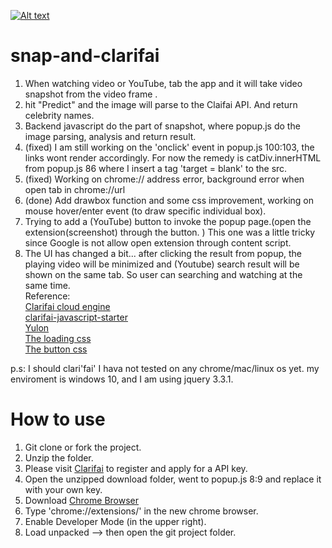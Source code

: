 [![Alt text](https://github.com/nicoodakp/snap-and-clarifai-master/blob/master/128.png?raw=true)](https://youtu.be/c0L_1zuz5jU)

# snap-and-clarifai

1. When watching video or YouTube, tab the app and it will take video snapshot from the video frame .
2. hit "Predict" and the image will parse to the Claifai API. And return celebrity names.
3. Backend javascript do the part of snapshot, where popup.js do the image parsing, analysis and return result.
4. (fixed) I am still working on the 'onclick' event in popup.js 100:103, the links wont render accordingly. For now the remedy is catDiv.innerHTML from popup.js 86 where I insert a tag 'target =  blank' to the src.
5. (fixed) Working on chrome:// address error, background error when open tab in chrome://url
6. (done)  Add drawbox function and some css improvement, working on mouse hover/enter event (to draw specific individual box).
7. Trying to add a (YouTube) button to invoke the popup page.(open the extension(screenshot) through the button. ) This one was a little tricky since Google is not allow open extension through content script.
8. The UI has changed a bit... after clicking the result from popup, the playing video will be minimized and (Youtube) search result
will be shown on the same tab. So user can searching and watching at the same time.  
Reference: \
[Clarifai cloud engine](https://www.clarifai.com/models/celebrity-image-recognition-model-e466caa0619f444ab97497640cefc4dc) \
           [clarifai-javascript-starter](https://github.com/Clarifai/javascript-starter) \
           [Yulon](https://github.com/yulon/video-capture) \
           [The loading css](https://codepen.io/Manoz/pen/pydxK) \
           [The button css](https://codepen.io/mohaiman/pen/jqKzVb)
           []()

p.s: I should clari'fai' I hava not tested on any chrome/mac/linux os yet. my enviroment is windows 10, and I am using jquery 3.3.1.

# How to use

1. Git clone or fork the project.
2. Unzip the folder.  
3. Please visit [Clarifai](https://clarifai.com/developer/account/login) to register and apply for a API key.
4. Open the unzipped download folder, went to popup.js 8:9 and replace it with your own key.   
5. Download [Chrome Browser](https://www.google.com/chrome/?brand=CHBD&gclid=EAIaIQobChMItt7T8NDZ3QIVkorICh3-tgDIEAAYASABEgJQSPD_BwE&gclsrc=aw.ds&dclid=CLjjz_LQ2d0CFZJ2wQodzD0L-w)  
6. Type 'chrome://extensions/' in the new chrome browser.
7. Enable Developer Mode (in the upper right).  
8. Load unpacked --> then open the git project folder.  
